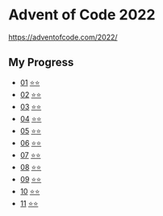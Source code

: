 # Advent of Code 2022

https://adventofcode.com/2022/

## My Progress

- [01](src/D-01) [⭐](src/D-01/01-1.js)[⭐](src/D-01/01-2.js)
- [02](src/D-02) [⭐](src/D-02/02-1.js)[⭐](src/D-02/02-2.js)
- [03](src/D-03) [⭐](src/D-03/03-1.js)[⭐](src/D-03/03-2.js)
- [04](src/D-04) [⭐](src/D-04/04-1.js)[⭐](src/D-04/04-2.js)
- [05](src/D-05) [⭐](src/D-05/05-1.js)[⭐](src/D-05/05-2.js)
- [06](src/D-06) [⭐](src/D-06/06-1.js)[⭐](src/D-06/06-2.js)
- [07](src/D-07) [⭐](src/D-07/07-1.js)[⭐](src/D-07/07-2.js)
- [08](src/D-08) [⭐](src/D-08/08-1.js)[⭐](src/D-08/08-2.js)
- [09](src/D-09) [⭐](src/D-09/09-1.js)[⭐](src/D-09/09-2.js)
- [10](src/D-10) [⭐](src/D-10/10-1.js)[⭐](src/D-10/10-2.js)
- [11](src/D-11) [⭐](src/D-11/11-1.js)[⭐](src/D-11/11-2.js)
